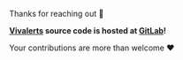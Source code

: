 Thanks for reaching out 👋

__[Vivalerts](https://vivalerts.com) source code is hosted at [GitLab](https://gitlab.com/vivalerts)!__

Your contributions are more than welcome ❤️
